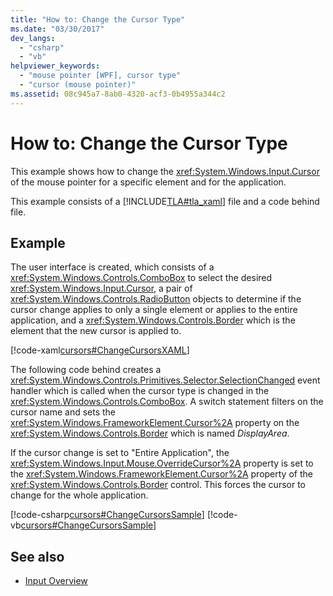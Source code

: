 ```yaml
---
title: "How to: Change the Cursor Type"
ms.date: "03/30/2017"
dev_langs: 
  - "csharp"
  - "vb"
helpviewer_keywords: 
  - "mouse pointer [WPF], cursor type"
  - "cursor (mouse pointer)"
ms.assetid: 08c945a7-8ab0-4320-acf3-0b4955a344c2
---
```

# How to: Change the Cursor Type
This example shows how to change the <xref:System.Windows.Input.Cursor> of the mouse pointer for a specific element and for the application.  
  
 This example consists of a [!INCLUDE[TLA#tla_xaml](../../../../includes/tlasharptla-xaml-md.md)] file and a code behind file.  
  
## Example  
 The user interface is created, which consists of a <xref:System.Windows.Controls.ComboBox> to select the desired <xref:System.Windows.Input.Cursor>, a pair of <xref:System.Windows.Controls.RadioButton> objects to determine if the cursor change applies to only a single element or applies to the entire application, and a <xref:System.Windows.Controls.Border> which is the element that the new cursor is applied to.  
  
 [!code-xaml[cursors#ChangeCursorsXAML](../../../../samples/snippets/csharp/VS_Snippets_Wpf/cursors/CSharp/Window1.xaml#changecursorsxaml)]  
  
 The following code behind creates a <xref:System.Windows.Controls.Primitives.Selector.SelectionChanged> event handler which is called when the cursor type is changed in the <xref:System.Windows.Controls.ComboBox>.  A switch statement filters on the cursor name and sets the <xref:System.Windows.FrameworkElement.Cursor%2A> property on the <xref:System.Windows.Controls.Border> which is named *DisplayArea*.  
  
 If the cursor change is set to "Entire Application", the <xref:System.Windows.Input.Mouse.OverrideCursor%2A> property is set to the <xref:System.Windows.FrameworkElement.Cursor%2A> property of the <xref:System.Windows.Controls.Border> control.  This forces the cursor to change for the whole application.  
  
 [!code-csharp[cursors#ChangeCursorsSample](../../../../samples/snippets/csharp/VS_Snippets_Wpf/cursors/CSharp/Window1.xaml.cs#changecursorssample)]
 [!code-vb[cursors#ChangeCursorsSample](../../../../samples/snippets/visualbasic/VS_Snippets_Wpf/cursors/VisualBasic/Window1.xaml.vb#changecursorssample)]  
  
## See also
- [Input Overview](../../../../docs/framework/wpf/advanced/input-overview.md)
